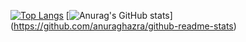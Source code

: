 [![Top Langs](https://github-readme-stats.vercel.app/api/top-langs/?username=rito528
)](https://github.com/anuraghazra/github-readme-stats)
[![Anurag's GitHub stats](https://github-readme-stats.vercel.app/api?username=rito528)]
(https://github.com/anuraghazra/github-readme-stats)

